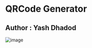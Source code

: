 # QRCode Generator
## Author : Yash Dhadod

![image](https://github.com/yashdha1/QRCode-Generator/assets/121904766/44c030b5-e7d4-441d-a69c-360438b4c125)
